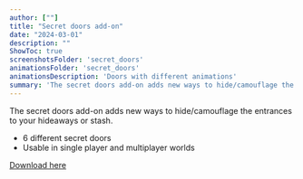 ```yaml
---
author: [""]
title: "Secret doors add-on"
date: "2024-03-01"
description: ""
ShowToc: true
screenshotsFolder: 'secret_doors' 
animationsFolder: 'secret_doors'  
animationsDescription: 'Doors with different animations'
summary: 'The secret doors add-on adds new ways to hide/camouflage the entrances to your hideaways or stash'
---
```


The secret doors add-on adds new ways to hide/camouflage the entrances to your hideaways or stash.

- 6 different secret doors
- Usable in single player and multiplayer worlds

[Download here](../../addons/secret_doors.mcaddon)
